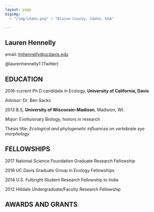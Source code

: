 ```yaml
---
layout: page
bigimg:
  - "/img/idaho.png" : "Blaine County, Idaho, USA"

---
```


## **Lauren Hennelly**

email: lmhennelly@ucdavis.edu

@laurenhennelly1 (Twitter)

## **EDUCATION**

2016-current   Ph.D candidate in Ecology, **University of California, Davis**

*Advisor*: Dr. Ben Sacks 

2013 B.S, **University of Wisconsin-Madison**, Madision, WI. 

*Major*: Evoltuionary Biology, honors in research

Thesis title: *Ecological and phylogenetic influences on vertebrate eye morphology*

## **FELLOWSHIPS**

2017  National Science Foundation Graduate Research Fellowship

2016  UC Davis Graduate Group in Ecology Fellowships

2014  U.S. Fulbright Student Research Fellowship to India

2012  Hilldale Undergraduate/Faculty Research Fellowship

## **AWARDS AND GRANTS**

